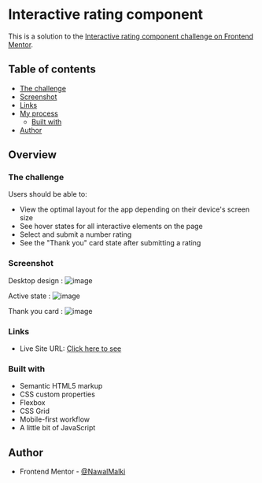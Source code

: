 # Interactive rating component

This is a solution to the [Interactive rating component challenge on Frontend Mentor](https://www.frontendmentor.io/challenges/interactive-rating-component-koxpeBUmI). 

## Table of contents


  - [The challenge](#the-challenge)
  - [Screenshot](#screenshot)
  - [Links](#links)
- [My process](#my-process)
  - [Built with](#built-with)
- [Author](#author)


## Overview

### The challenge

Users should be able to:

- View the optimal layout for the app depending on their device's screen size
- See hover states for all interactive elements on the page
- Select and submit a number rating
- See the "Thank you" card state after submitting a rating

### Screenshot


Desktop design :
![image](https://github.com/NawalMalki/Challenge3/assets/114352448/1ba55c88-9195-40d9-a05b-ef091c685d51)

Active state : 
![image](https://github.com/NawalMalki/Challenge3/assets/114352448/6e0f647e-d522-4627-9240-b0b19677d7e7)

Thank you card : 
![image](https://github.com/NawalMalki/Challenge3/assets/114352448/78a25e1f-0fb3-4fcd-93dd-ef8d8b0e31b7)



### Links

- Live Site URL: <a href="https://challenge3-drab.vercel.app/?vercelToolbarCode=eKO758RlNIvE0_K">Click here to see </a>



### Built with

- Semantic HTML5 markup
- CSS custom properties
- Flexbox
- CSS Grid
- Mobile-first workflow
- A little bit of JavaScript



## Author


- Frontend Mentor - [@NawalMalki](https://www.frontendmentor.io/profile/NawalMalki)



